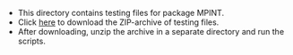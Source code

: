 * This directory contains testing files for package MPINT.
* Click [here](./x1_test.zip) to download the ZIP-archive of testing files.
* After downloading, unzip the archive in a separate directory
  and run the scripts.
 